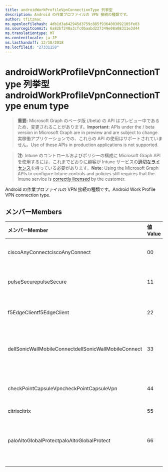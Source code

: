 ```yaml
---
title: androidWorkProfileVpnConnectionType 列挙型
description: Android の作業プロファイルの VPN 接続の種類です。
author: tfitzmac
ms.openlocfilehash: 4db1d3a642945d3759c885f9364003092105fe03
ms.sourcegitcommit: 6a82bf240a3cfc0baabd227349e08a08311e3d44
ms.translationtype: MT
ms.contentlocale: ja-JP
ms.lasthandoff: 12/18/2018
ms.locfileid: "27331158"
---
```

# <a name="androidworkprofilevpnconnectiontype-enum-type"></a><span data-ttu-id="bf4da-103">androidWorkProfileVpnConnectionType 列挙型</span><span class="sxs-lookup"><span data-stu-id="bf4da-103">androidWorkProfileVpnConnectionType enum type</span></span>

> <span data-ttu-id="bf4da-104">**重要:** Microsoft Graph のベータ版 (/beta) の API はプレビュー中であるため、変更されることがあります。</span><span class="sxs-lookup"><span data-stu-id="bf4da-104">**Important:** APIs under the / beta version in Microsoft Graph are in preview and are subject to change.</span></span> <span data-ttu-id="bf4da-105">実稼働アプリケーションでの、これらの API の使用はサポートされていません。</span><span class="sxs-lookup"><span data-stu-id="bf4da-105">Use of these APIs in production applications is not supported.</span></span>

> <span data-ttu-id="bf4da-106">**注:** Intune のコントロールおよびポリシーの構成に Microsoft Graph API を使用するには、これまでどおりに顧客が Intune サービスの[適切なライセンス](https://go.microsoft.com/fwlink/?linkid=839381)を持っている必要があります。</span><span class="sxs-lookup"><span data-stu-id="bf4da-106">**Note:** Using the Microsoft Graph APIs to configure Intune controls and policies still requires that the Intune service is [correctly licensed](https://go.microsoft.com/fwlink/?linkid=839381) by the customer.</span></span>

<span data-ttu-id="bf4da-107">Android の作業プロファイルの VPN 接続の種類です。</span><span class="sxs-lookup"><span data-stu-id="bf4da-107">Android Work Profile VPN connection type.</span></span>
## <a name="members"></a><span data-ttu-id="bf4da-108">メンバー</span><span class="sxs-lookup"><span data-stu-id="bf4da-108">Members</span></span>
|<span data-ttu-id="bf4da-109">メンバー</span><span class="sxs-lookup"><span data-stu-id="bf4da-109">Member</span></span>|<span data-ttu-id="bf4da-110">値</span><span class="sxs-lookup"><span data-stu-id="bf4da-110">Value</span></span>|<span data-ttu-id="bf4da-111">説明</span><span class="sxs-lookup"><span data-stu-id="bf4da-111">Description</span></span>|
|:---|:---|:---|
|<span data-ttu-id="bf4da-112">ciscoAnyConnect</span><span class="sxs-lookup"><span data-stu-id="bf4da-112">ciscoAnyConnect</span></span>|<span data-ttu-id="bf4da-113">0</span><span class="sxs-lookup"><span data-stu-id="bf4da-113">0</span></span>|<span data-ttu-id="bf4da-114">Cisco AnyConnect。</span><span class="sxs-lookup"><span data-stu-id="bf4da-114">Cisco AnyConnect.</span></span>|
|<span data-ttu-id="bf4da-115">pulseSecure</span><span class="sxs-lookup"><span data-stu-id="bf4da-115">pulseSecure</span></span>|<span data-ttu-id="bf4da-116">1</span><span class="sxs-lookup"><span data-stu-id="bf4da-116">1</span></span>|<span data-ttu-id="bf4da-117">パルスをセキュリティで保護します。</span><span class="sxs-lookup"><span data-stu-id="bf4da-117">Pulse Secure.</span></span>|
|<span data-ttu-id="bf4da-118">f5EdgeClient</span><span class="sxs-lookup"><span data-stu-id="bf4da-118">f5EdgeClient</span></span>|<span data-ttu-id="bf4da-119">2</span><span class="sxs-lookup"><span data-stu-id="bf4da-119">2</span></span>|<span data-ttu-id="bf4da-120">F5 キーを押してエッジのクライアントです。</span><span class="sxs-lookup"><span data-stu-id="bf4da-120">F5 Edge Client.</span></span>|
|<span data-ttu-id="bf4da-121">dellSonicWallMobileConnect</span><span class="sxs-lookup"><span data-stu-id="bf4da-121">dellSonicWallMobileConnect</span></span>|<span data-ttu-id="bf4da-122">3</span><span class="sxs-lookup"><span data-stu-id="bf4da-122">3</span></span>|<span data-ttu-id="bf4da-123">Dell SonicWALL モバイル接続します。</span><span class="sxs-lookup"><span data-stu-id="bf4da-123">Dell SonicWALL Mobile Connection.</span></span>|
|<span data-ttu-id="bf4da-124">checkPointCapsuleVpn</span><span class="sxs-lookup"><span data-stu-id="bf4da-124">checkPointCapsuleVpn</span></span>|<span data-ttu-id="bf4da-125">4</span><span class="sxs-lookup"><span data-stu-id="bf4da-125">4</span></span>|<span data-ttu-id="bf4da-126">ポイント カプセル VPN を確認してください。</span><span class="sxs-lookup"><span data-stu-id="bf4da-126">Check Point Capsule VPN.</span></span>|
|<span data-ttu-id="bf4da-127">citrix</span><span class="sxs-lookup"><span data-stu-id="bf4da-127">citrix</span></span>|<span data-ttu-id="bf4da-128">5</span><span class="sxs-lookup"><span data-stu-id="bf4da-128">5</span></span>|<span data-ttu-id="bf4da-129">Citrix</span><span class="sxs-lookup"><span data-stu-id="bf4da-129">Citrix</span></span>|
|<span data-ttu-id="bf4da-130">paloAltoGlobalProtect</span><span class="sxs-lookup"><span data-stu-id="bf4da-130">paloAltoGlobalProtect</span></span>|<span data-ttu-id="bf4da-131">6</span><span class="sxs-lookup"><span data-stu-id="bf4da-131">6</span></span>|<span data-ttu-id="bf4da-132">パロアルトの Alto ネットワーク GlobalProtect。</span><span class="sxs-lookup"><span data-stu-id="bf4da-132">Palo Alto Networks GlobalProtect.</span></span>|





